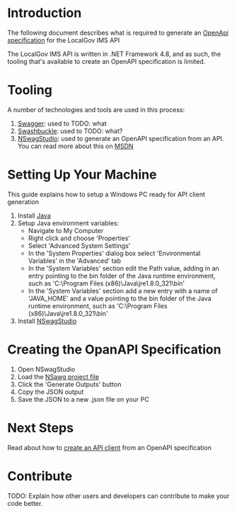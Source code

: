# Introduction 
The following document describes what is required to generate an [OpenApi specification](https://swagger.io/specification/) for the LocalGov IMS API

The LocalGov IMS API is written in .NET Framework 4.8, and as such, the tooling that's available to create an OpenAPI specification is limited.

# Tooling
A number of technologies and tools are used in this process:
1. [Swagger](https://swagger.io/): used to TODO: what
2. [Swashbuckle](https://github.com/domaindrivendev/Swashbuckle.WebApi): used to TODO: what?
3. [NSwagStudio](https://github.com/RicoSuter/NSwag/wiki/NSwagStudio): used to generate an OpenAPI specification from an API. You can read more about this on [MSDN](https://docs.microsoft.com/en-us/aspnet/core/tutorials/getting-started-with-nswag?view=aspnetcore-5.0&tabs=visual-studio)

# Setting Up Your Machine
This guide explains how to setup a Windows PC ready for API client generation

1. Install [Java](https://www.java.com/en/)
2. Setup Java environment variables:
    * Navigate to My Computer
    * Right click and choose 'Properties'
    * Select 'Advanced System Settings'
    * In the 'System Properties' dialog box select 'Environmental Variables' in the 'Advanced' tab
    * In the 'System Variables' section edit the Path value, adding in an entry pointing to the bin folder of the Java runtime environment, such as 'C:\Program Files (x86)\Java\jre1.8.0_321\bin'
    * In the 'System Variables' section add a new entry with a name of 'JAVA_HOME' and a value pointing to the bin folder of the Java runtime environment, such as 'C:\Program Files (x86)\Java\jre1.8.0_321\bin'
3. Install [NSwagStudio](https://github.com/RicoSuter/NSwag/wiki/NSwagStudio)

# Creating the OpanAPI Specification

1. Open NSwagStudio
2. Load the [NSawg project file](src\Api\LocalGovImsApi.nsawg)
3. Click the 'Generate Outputs' button
4. Copy the JSON output 
6. Save the JSON to a new .json file on your PC

# Next Steps

Read about how to [create an API client](creating-an-api-client-from-an-openapi-specification.md) from an OpenAPI specification

# Contribute
TODO: Explain how other users and developers can contribute to make your code better. 

